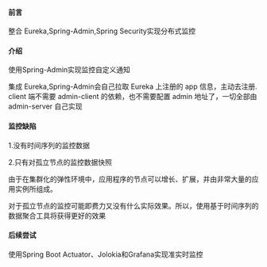 
#### 前言

整合 Eureka,Spring-Admin,Spring Security实现分布式监控

#### 介绍

使用Spring-Admin实现监控自定义通知

集成 Eureka,Spring-Admin会自己拉取 Eureka 上注册的 app 信息，主动去注册.
client 端不需要 admin-client 的依赖，也不需要配置 admin 地址了，一切全部由 admin-server 自己实现



#### 监控缺陷

1.没有时间序列的监控数据

2.只有对孤立节点的监控数据快照

由于在集群化的弹性环境中，应用程序的节点可以增长、扩展，并由非常大量的应用实例所组成。

对于孤立节点的监控可能即费力又没有什么实际效果。所以，使用基于时间序列的数据聚合工具将获得更好的效果

#### 后续尝试

使用Spring Boot Actuator、Jolokia和Grafana实现准实时监控

[使用Spring Boot Actuator、Jolokia和Grafana实现准实时监控]: http://blog.didispace.com/spring-boot-jolokia-grafana-monitor/

